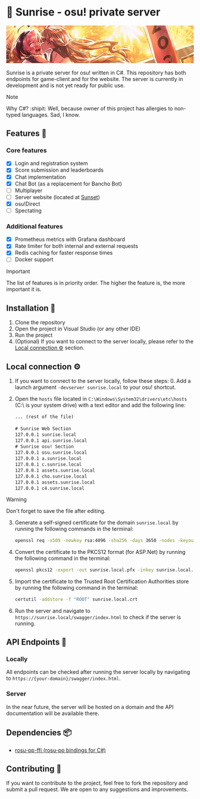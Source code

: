 # 🌅 Sunrise - osu! private server

<p align="center">
  <img src="./readme.jpg" alt="Artwork made by torekka. We don't own the rights to this image.">
</p>

Sunrise is a private server for osu! written in C#. This repository has both endpoints for game-client and for the
website. The server is currently in development and is not yet ready for public use.

> [!NOTE]
> Why C#? :shipit: Well, because owner of this project has allergies to non-typed languages. Sad, I know.

## Features 🌟

### Core features

- [x] Login and registration system
- [x] Score submission and leaderboards
- [x] Chat implementation
- [x] Chat Bot (as a replacement for Bancho Bot)
- [ ] Multiplayer
- [ ] Server website (located at [Sunset](https://github.com/SunriseCommunity/Sunset))
- [x] osu!Direct
- [ ] Spectating

### Additional features

- [x] Prometheus metrics with Grafana dashboard
- [x] Rate limiter for both internal and external requests
- [x] Redis caching for faster response times
- [ ] Docker support

> [!IMPORTANT]
> The list of features is in priority order. The higher the feature is, the more important it is.

## Installation 📩

1. Clone the repository
2. Open the project in Visual Studio (or any other IDE)
3. Run the project
4. (Optional) If you want to connect to the server locally, please refer to
   the [Local connection ⚙️](##local-connection)
   section.

## Local connection ⚙️

1. If you want to connect to the server locally, follow these steps: 0. Add a launch argument `-devserver sunrise.local`
   to your osu! shortcut.
2. Open the `hosts` file located in `C:\Windows\System32\drivers\etc\hosts` (C:\ is your system drive) with a text
   editor and add the following line:

    ```hosts
    ... (rest of the file)
    
    # Sunrise Web Section
    127.0.0.1 sunrise.local
    127.0.0.1 api.sunrise.local
    # Sunrise osu! Section
    127.0.0.1 osu.sunrise.local
    127.0.0.1 a.sunrise.local
    127.0.0.1 c.sunrise.local
    127.0.0.1 assets.sunrise.local
    127.0.0.1 cho.sunrise.local
    127.0.0.1 assets.sunrise.local
    127.0.0.1 c4.sunrise.local
    ```

> [!WARNING]
> Don't forget to save the file after editing.

3. Generate a self-signed certificate for the domain `sunrise.local` by running the following commands in the terminal:

    ```bash
    openssl req -x509 -newkey rsa:4096 -sha256 -days 3650 -nodes -keyout sunrise.local.key -out sunrise.local.crt -subj "/CN=sunrise.local" -addext "subjectAltName=DNS:sunrise.local,DNS:*.sunrise.local,IP:10.0.0.1"
    ```

4. Convert the certificate to the PKCS12 format (for ASP.Net) by running the following command in the terminal:
    ```bash
    openssl pkcs12 -export -out sunrise.local.pfx -inkey sunrise.local.key -in sunrise.local.crt -password pass:password
    ```

5. Import the certificate to the Trusted Root Certification Authorities store by running the following command in the
   terminal:

    ```bash
    certutil -addstore -f "ROOT" sunrise.local.crt
    ```

6. Run the server and navigate to `https://sunrise.local/swagger/index.html` to check if the server is running.

## API Endpoints 🛜

### Locally

All endpoints can be checked after running the server locally by navigating
to `https://{your-domain}/swagger/index.html`.

### Server

In the near future, the server will be hosted on a domain and the API documentation will be available there.

## Dependencies 📦

- [rosu-pp-ffi (rosu-pp bindings for C#)](https://github.com/fantasyzhjk/rosu-pp-ffi)

## Contributing 💖

If you want to contribute to the project, feel free to fork the repository and submit a pull request. We are open to any
suggestions and improvements.
